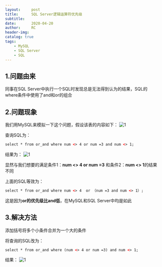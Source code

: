 ```yaml
---
layout:     post
title:      SQL Server逻辑运算符优先级
subtitle:  	
date:       2020-04-20
author:     RC
header-img: 
catalog: true
tags:
    - MySQL
    - SQL Server
    - SQL
---
```


## 1.问题由来

同事在SQL Server中执行一个SQL时发现总是无法得到认为的结果，SQL的where条件中使用了and和or的组合

## 2.问题现象

我们用MySQL来模拟一下这个问题，假设该表的内容如下：
![1](https://i.postimg.cc/y62KzXD4/Screenshot-1.jpg)

查询SQL为：

```html
select * from or_and where num <> 4 or num =3 and num <> 1;
```

结果为：
![1](https://i.postimg.cc/wv3CC7Hj/Screenshot-2.jpg)

显然与我们想要的满足条件1：**num <> 4 or num =3**
和条件2：**num <> 1**的结果不同

上面的SQL等效为：

```html
select * from or_and where num <> 4  or （num =3 and num <> 1）;
```

这是因为**or的优先级比and低**，在MySQL和SQL Server中均是如此

## 3.解决方法

添加括号将多个小条件合并为一个大的条件

将查询的SQL改为：
```html
select * from or_and where (num <> 4 or num =3) and num <> 1;
```

结果：
![1](https://i.postimg.cc/XJhR447c/Screenshot-3.jpg)
